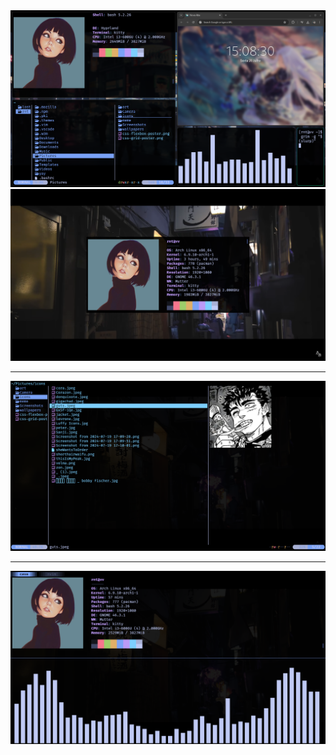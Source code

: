 <div style="text-align: center;">
  <img src="assets/hyprshowcase.png" alt="hyprland" />
</div>
<div style="text-align: center;">
  <img src="assets/yokocho.png" alt="yokocho" />
</div>
<hr>
<div style="text-align: center;">
  <img src="assets/yazishowcase.png" alt="yazishowcase" />
</div>
<hr>
<div style="text-align: center;">
  <img src="assets/cavashowcase.png" alt="cava" />
</div>
